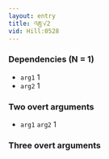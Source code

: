 ```yaml
---
layout: entry
title: འཆུ་√2
vid: Hill:0528
---
```

### Dependencies (N = 1)
* `arg1` 1
* `arg2` 1


### Two overt arguments
* `arg1` `arg2` 1


### Three overt arguments
